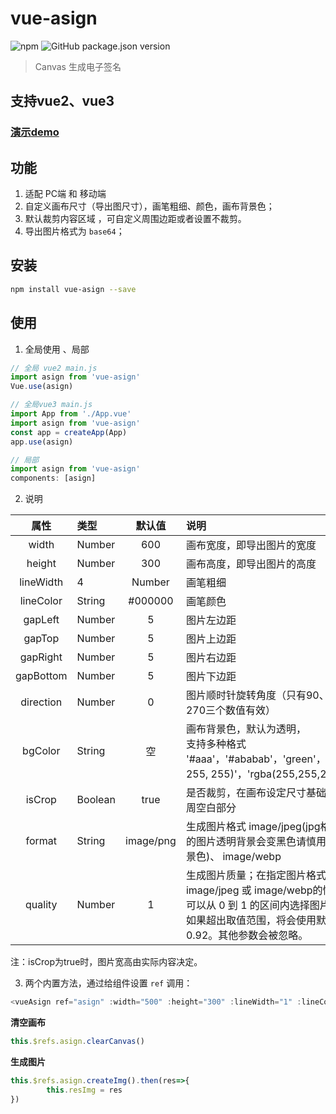 # vue-asign

![npm](https://img.shields.io/npm/dm/vue-asign) ![GitHub package.json version](https://img.shields.io/github/package-json/v/LAQKing/vue-asign)
> Canvas 生成电子签名
## 支持vue2、vue3

### [演示demo](https://laqtxy.gitee.io/vue-asign/)

## 功能

1. 适配 PC端 和 移动端
2. 自定义画布尺寸（导出图尺寸），画笔粗细、颜色，画布背景色；
3. 默认裁剪内容区域 ，可自定义周围边距或者设置不裁剪。
4. 导出图片格式为 `base64`；

## 安装

``` bash
npm install vue-asign --save
```

## 使用
1. 全局使用 、局部
```js
// 全局 vue2 main.js
import asign from 'vue-asign'
Vue.use(asign)

// 全局vue3 main.js
import App from './App.vue'
import asign from 'vue-asign'
const app = createApp(App)
app.use(asign)

// 局部
import asign from 'vue-asign'
components: [asign]
```

2. 说明

| 属性 | 类型 | 默认值 | 说明 |
| :-: | :-- | :-: | :-- |
| width | Number | 600 | 画布宽度，即导出图片的宽度 |
| height | Number | 300 | 画布高度，即导出图片的高度 |
| lineWidth | 4 | Number | 画笔粗细 |
| lineColor | String | #000000 | 画笔颜色 |
| gapLeft | Number | 5 | 图片左边距 |
| gapTop | Number | 5 | 图片上边距 |
| gapRight | Number | 5 | 图片右边距 |
| gapBottom | Number | 5 | 图片下边距 |
| direction | Number | 0 | 图片顺时针旋转角度（只有90、180、270三个数值有效） |
| bgColor | String | 空 | 画布背景色，默认为透明，<br />支持多种格式 '#aaa'，'#ababab'，'green'，'rgb(255, 255, 255)'，'rgba(255,255,255,0)' |
| isCrop | Boolean | true | 是否裁剪，在画布设定尺寸基础上裁掉四周空白部分 |
| format | String | image/png | 生成图片格式 image/jpeg(jpg格式下生成的图片透明背景会变黑色请慎用或指定背景色)、 image/webp |
| quality | Number | 1 | 生成图片质量；在指定图片格式为 image/jpeg 或 image/webp的情况下，可以从 0 到 1 的区间内选择图片的质量。如果超出取值范围，将会使用默认值 0.92。其他参数会被忽略。 |

注：isCrop为true时，图片宽高由实际内容决定。

3. 两个内置方法，通过给组件设置 `ref` 调用：
```js
<vueAsign ref="asign" :width="500" :height="300" :lineWidth="1" :lineColor="'red'" :bgColor="'green'" />
```
**清空画布**
```js
this.$refs.asign.clearCanvas()

```
**生成图片**
```js
this.$refs.asign.createImg().then(res=>{
        this.resImg = res
})

```

